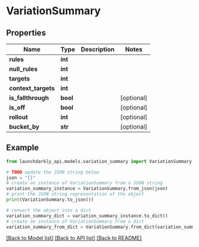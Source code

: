 # VariationSummary


## Properties

Name | Type | Description | Notes
------------ | ------------- | ------------- | -------------
**rules** | **int** |  | 
**null_rules** | **int** |  | 
**targets** | **int** |  | 
**context_targets** | **int** |  | 
**is_fallthrough** | **bool** |  | [optional] 
**is_off** | **bool** |  | [optional] 
**rollout** | **int** |  | [optional] 
**bucket_by** | **str** |  | [optional] 

## Example

```python
from launchdarkly_api.models.variation_summary import VariationSummary

# TODO update the JSON string below
json = "{}"
# create an instance of VariationSummary from a JSON string
variation_summary_instance = VariationSummary.from_json(json)
# print the JSON string representation of the object
print(VariationSummary.to_json())

# convert the object into a dict
variation_summary_dict = variation_summary_instance.to_dict()
# create an instance of VariationSummary from a dict
variation_summary_from_dict = VariationSummary.from_dict(variation_summary_dict)
```
[[Back to Model list]](../README.md#documentation-for-models) [[Back to API list]](../README.md#documentation-for-api-endpoints) [[Back to README]](../README.md)


